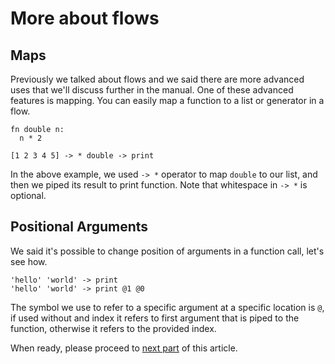 # More about flows

## Maps

Previously we talked about flows and we said there are more advanced uses that we'll discuss further in the manual. One of these advanced features is mapping. You can easily map a function to a list or generator in a flow.

```text
fn double n:
  n * 2

[1 2 3 4 5] -> * double -> print
```

In the above example, we used `-> *` operator to map `double` to our list, and then we piped its result to print function. Note that whitespace in `-> *` is optional.

## Positional Arguments

We said it's possible to change position of arguments in a function call, let's see how.

```text
'hello' 'world' -> print
'hello' 'world' -> print @1 @0
```

The symbol we use to refer to a specific argument at a specific location is `@`, if used without and index it refers to first argument that is piped to the function, otherwise it refers to the provided index.

When ready, please proceed to [next part](/docs/learn/) of this article.

